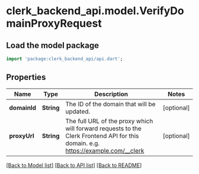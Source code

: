 # clerk_backend_api.model.VerifyDomainProxyRequest

## Load the model package
```dart
import 'package:clerk_backend_api/api.dart';
```

## Properties
Name | Type | Description | Notes
------------ | ------------- | ------------- | -------------
**domainId** | **String** | The ID of the domain that will be updated. | [optional] 
**proxyUrl** | **String** | The full URL of the proxy which will forward requests to the Clerk Frontend API for this domain. e.g. https://example.com/__clerk | [optional] 

[[Back to Model list]](../README.md#documentation-for-models) [[Back to API list]](../README.md#documentation-for-api-endpoints) [[Back to README]](../README.md)


